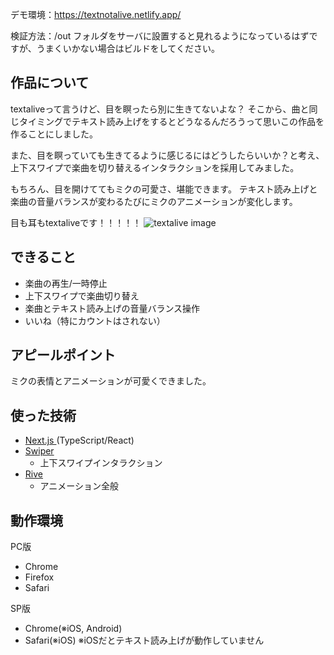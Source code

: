 デモ環境：https://textnotalive.netlify.app/

検証方法：/out フォルダをサーバに設置すると見れるようになっているはずですが、うまくいかない場合はビルドをしてください。


## 作品について
textaliveって言うけど、目を瞑ったら別に生きてないよな？
そこから、曲と同じタイミングでテキスト読み上げをするとどうなるんだろうって思いこの作品を作ることにしました。

また、目を瞑っていても生きてるように感じるにはどうしたらいいか？と考え、上下スワイプで楽曲を切り替えるインタラクションを採用してみました。

もちろん、目を開けててもミクの可愛さ、堪能できます。
テキスト読み上げと楽曲の音量バランスが変わるたびにミクのアニメーションが変化します。

目も耳もtextaliveです！！！！！
![textalive image](https://github.com/874wokiite/listen-to-me-textalive/assets/98846813/fa6d4a07-6125-41dc-ac46-b6e3c389dc3f)

## できること
- 楽曲の再生/一時停止
- 上下スワイプで楽曲切り替え
- 楽曲とテキスト読み上げの音量バランス操作
- いいね（特にカウントはされない）


## アピールポイント
ミクの表情とアニメーションが可愛くできました。


## 使った技術
- [Next.js ](https://nextjs.org/)(TypeScript/React)
- [Swiper](https://swiperjs.com/)
  - 上下スワイプインタラクション
- [Rive](https://rive.app/)
  - アニメーション全般   


## 動作環境
PC版
- Chrome
- Firefox
- Safari

SP版
- Chrome(※iOS, Android)
- Safari(※iOS)
※iOSだとテキスト読み上げが動作していません


